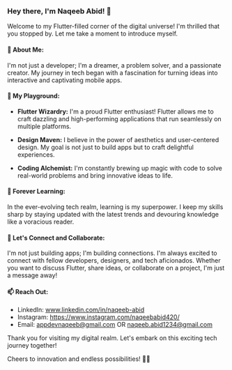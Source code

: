 ### Hey there, I'm Naqeeb Abid! 👋

Welcome to my Flutter-filled corner of the digital universe! I'm thrilled that you stopped by. Let me take a moment to introduce myself.

#### 🚀 About Me:

I'm not just a developer; I'm a dreamer, a problem solver, and a passionate creator. My journey in tech began with a fascination for turning ideas into interactive and captivating mobile apps.

#### 📱 My Playground:

- **Flutter Wizardry:** I'm a proud Flutter enthusiast! Flutter allows me to craft dazzling and high-performing applications that run seamlessly on multiple platforms.

- **Design Maven:** I believe in the power of aesthetics and user-centered design. My goal is not just to build apps but to craft delightful experiences.

- **Coding Alchemist:** I'm constantly brewing up magic with code to solve real-world problems and bring innovative ideas to life.


#### 🌱 Forever Learning:

In the ever-evolving tech realm, learning is my superpower. I keep my skills sharp by staying updated with the latest trends and devouring knowledge like a voracious reader.

#### 🌟 Let's Connect and Collaborate:

I'm not just building apps; I'm building connections. I'm always excited to connect with fellow developers, designers, and tech aficionados. Whether you want to discuss Flutter, share ideas, or collaborate on a project, I'm just a message away!

#### 📫 Reach Out:

- LinkedIn: www.linkedin.com/in/naqeeb-abid
- Instagram: https://www.instagram.com/naqeebabid420/
- Email: appdevnaqeeb@gmail.com OR naqeeb.abid1234@gmail.com

Thank you for visiting my digital realm. Let's embark on this exciting tech journey together!

Cheers to innovation and endless possibilities! 🚀✨
